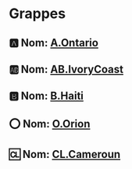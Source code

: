 # Grappes


## :a: Nom: [A.Ontario](../A.Ontario)

## :ab: Nom: [AB.IvoryCoast](../AB.IvoryCoast)

## :b: Nom: [B.Haiti](../B.Haiti)

## :o: Nom: [O.Orion](../O.Orion)

## :cl: Nom: [CL.Cameroun](../CL.Cameroun)
